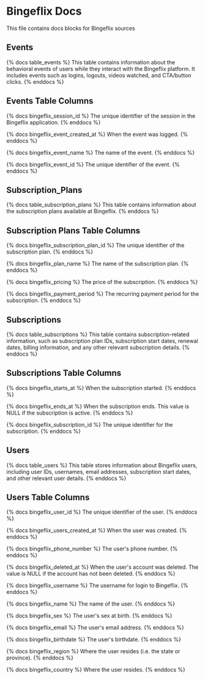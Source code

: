 # Bingeflix Docs
This file contains docs blocks for Bingeflix sources

## Events
{% docs table_events %}
This table contains information about the behavioral events of users while they interact with the Bingeflix platform. It includes events such as logins, logouts, videos watched, and CTA/button clicks.
{% enddocs %}

## Events Table Columns
{% docs bingeflix_session_id %}
The unique identifier of the session in the Bingeflix application.
{% enddocs %}

{% docs bingeflix_event_created_at %}
When the event was logged.
{% enddocs %}

{% docs bingeflix_event_name %}
The name of the event.
{% enddocs %}

{% docs bingeflix_event_id %}
The unique identifier of the event.
{% enddocs %}

## Subscription_Plans
{% docs table_subscription_plans %}
This table contains information about the subscription plans available at Bingeflix.
{% enddocs %}

## Subscription Plans Table Columns

{% docs bingeflix_subscription_plan_id  %}
The unique identifier of the subscription plan.
{% enddocs %}

{% docs bingeflix_plan_name %}
The name of the subscription plan.
{% enddocs %}

{% docs bingeflix_pricing  %}
The price of the subscription.
{% enddocs %}

{% docs bingeflix_payment_period  %}
The recurring payment period for the subscription.
{% enddocs %}

## Subscriptions
{% docs table_subscriptions %}
This table contains subscription-related information, such as subscription plan IDs, subscription start dates, renewal dates, billing information, and any other relevant subscription details.
{% enddocs %}

## Subscriptions Table Columns

{% docs bingeflix_starts_at %}
When the subscription started.
{% enddocs %}

{% docs bingeflix_ends_at %}
When the subscription ends. This value is NULL if the subscription is active.
{% enddocs %}

{% docs bingeflix_subscription_id %}
The unique identifier for the subscription.
{% enddocs %}

## Users
{% docs table_users %}
This table stores information about Bingeflix users, including user IDs, usernames, email addresses, subscription start dates, and other relevant user details.
{% enddocs %}

## Users Table Columns

{% docs bingeflix_user_id %}
The unique identifier of the user.
{% enddocs %}

{% docs bingeflix_users_created_at %}
When the user was created.
{% enddocs %}

{% docs bingeflix_phone_number %}
The user's phone number.
{% enddocs %}

{% docs bingeflix_deleted_at %}
When the user's account was deleted. The value is NULL if the account has not been deleted.
{% enddocs %}

{% docs bingeflix_username %}
The username for login to Bingeflix.
{% enddocs %}

{% docs bingeflix_name %}
The name of the user.
{% enddocs %}

{% docs bingeflix_sex %}
The user's sex at birth.
{% enddocs %}

{% docs bingeflix_email %}
The user's email address.
{% enddocs %}

{% docs bingeflix_birthdate %}
The user's birthdate.
{% enddocs %}

{% docs bingeflix_region %}
Where the user resides (i.e. the state or province).
{% enddocs %}

{% docs bingeflix_country %}
Where the user resides.
{% enddocs %}
